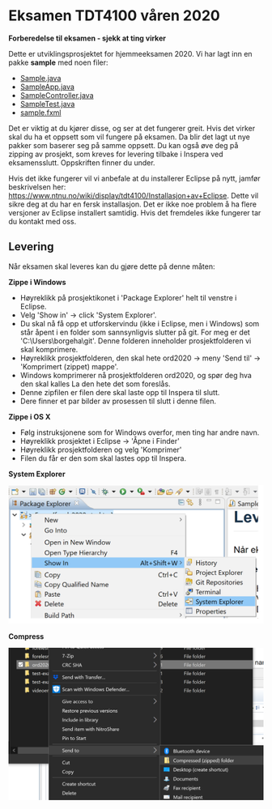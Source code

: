 # Eksamen TDT4100 våren 2020

**Forberedelse til eksamen - sjekk at ting virker**

Dette er utviklingsprosjektet for hjemmeeksamen 2020. Vi har lagt inn en pakke **sample** med noen filer:

- [Sample.java](src/sample/Sample.java)
- [SampleApp.java](src/sample/SampleApp.java)
- [SampleController.java](src/sample/SampleController.java)
- [SampleTest.java](src/sample/SampleTest.java)
- [sample.fxml](src/sample/sample.fxml)

Det er viktig at du kjører disse, og ser at det fungerer greit. Hvis det virker skal du ha et oppsett som vil fungere på eksamen. Da blir det lagt ut nye pakker som baserer seg på samme oppsett. Du kan også øve deg på zipping av prosjekt, som kreves for levering tilbake i Inspera ved eksamensslutt. Oppskriften finner du under.

Hvis det ikke fungerer vil vi anbefale at du installerer Eclipse på nytt, jamfør beskrivelsen her: https://www.ntnu.no/wiki/display/tdt4100/Installasjon+av+Eclipse. Dette vil sikre deg at du har en fersk installasjon. Det er ikke noe problem å ha flere versjoner av Eclipse installert samtidig. Hvis det fremdeles ikke fungerer tar du kontakt med oss.


## Levering
Når eksamen skal leveres kan du gjøre dette på denne måten:

**Zippe i Windows**

- Høyreklikk på prosjektikonet i 'Package Explorer' helt til venstre i Eclipse.
- Velg 'Show in' -> click 'System Explorer'.
- Du skal nå få opp et utforskervindu (ikke i Eclipse, men i Windows) som står åpent i en folder som sannsynligvis slutter på git. For meg er det 'C:\Users\borgeha\git'. Denne folderen inneholder prosjektfolderen vi skal komprimere.
- Høyreklikk prosjektfolderen, den skal hete ord2020 -> meny 'Send til' -> 'Komprimert (zippet) mappe'. 
- Windows komprimerer nå prosjektfolderen ord2020, og spør deg hva den skal kalles La den hete det som foreslås.
- Denne zipfilen er filen dere skal laste opp til Inspera til slutt.
- Dere finner et par bilder av prosessen til slutt i denne filen.

**Zippe i OS X**

- Følg instruksjonene som for Windows overfor, men ting har andre navn.
- Høyreklikk prosjektet i Eclipse -> 'Åpne i Finder'
- Høyreklikk prosjektfolderen og velg 'Komprimer'
- Filen du får er den som skal lastes opp til Inspera.

**System Explorer**

<img src="System_Explorer.png" alt="drawing" width="600"/>

**Compress**

<img src="Compress.png" alt="drawing" width="600"/>
